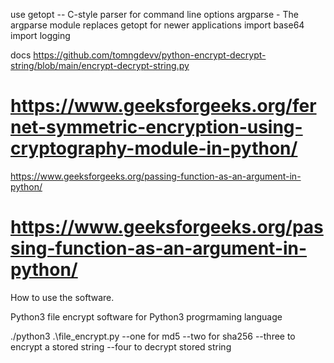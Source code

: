 use getopt -- C-style parser for command line options
argparse - The argparse module replaces getopt for newer applications
import base64
import logging

docs
https://github.com/tomngdevv/python-encrypt-decrypt-string/blob/main/encrypt-decrypt-string.py
# https://www.geeksforgeeks.org/fernet-symmetric-encryption-using-cryptography-module-in-python/

https://www.geeksforgeeks.org/passing-function-as-an-argument-in-python/

# https://www.geeksforgeeks.org/passing-function-as-an-argument-in-python/


How to use the software.

Python3 file encrypt software for Python3 progrmaming language

./python3 .\file_encrypt.py --one for md5
                            --two for sha256
                            --three to encrypt a stored string
                            --four to decrypt stored string
